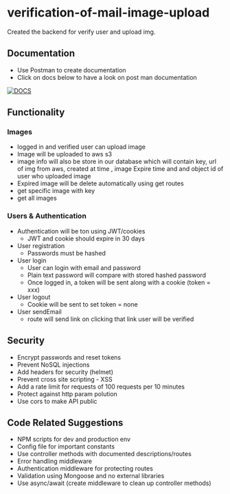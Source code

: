 # verification-of-mail-image-upload


Created the backend for verify user and upload img. 

## Documentation
- Use Postman to create documentation
- Click on docs below to have a look on post man documentation 

[![DOCS](https://img.shields.io/badge/Documentation-see%20docs-green?style=for-the-badge&logo=appveyor)](https://documenter.getpostman.com/view/14176656/TzRNGVsC)

## Functionality
### Images
- logged in and verified user can upload image
- Image will be uploaded to aws s3
- image info will also be store in our database which will contain key, url of img from aws, created at time , image Expire time and  and object id of user who uploaded image
- Expired image will be delete automatically using get routes
- get specific image with key
- get all images

### Users & Authentication
- Authentication will be ton using JWT/cookies
  * JWT and cookie should expire in 30 days
- User registration
  * Passwords must be hashed
- User login
  * User can login with email and password
  * Plain text password will compare with stored hashed password
  * Once logged in, a token will be sent along with a cookie (token = xxx)
- User logout
  * Cookie will be sent to set token = none
- User sendEmail
  * route will send link on clicking that link user will be verified


## Security
- Encrypt passwords and reset tokens
- Prevent NoSQL injections
- Add headers for security (helmet)
- Prevent cross site scripting - XSS
- Add a rate limit for requests of 100 requests per 10 minutes
- Protect against http param polution
- Use cors to make API public 


## Code Related Suggestions
- NPM scripts for dev and production env
- Config file for important constants
- Use controller methods with documented descriptions/routes
- Error handling middleware
- Authentication middleware for protecting routes
- Validation using Mongoose and no external libraries
- Use async/await (create middleware to clean up controller methods)

